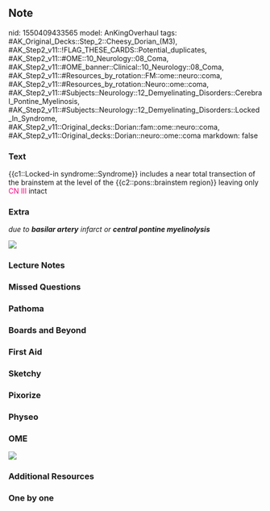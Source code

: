 ## Note
nid: 1550409433565
model: AnKingOverhaul
tags: #AK_Original_Decks::Step_2::Cheesy_Dorian_(M3), #AK_Step2_v11::!FLAG_THESE_CARDS::Potential_duplicates, #AK_Step2_v11::#OME::10_Neurology::08_Coma, #AK_Step2_v11::#OME_banner::Clinical::10_Neurology::08_Coma, #AK_Step2_v11::#Resources_by_rotation::FM::ome::neuro::coma, #AK_Step2_v11::#Resources_by_rotation::Neuro::ome::coma, #AK_Step2_v11::#Subjects::Neurology::12_Demyelinating_Disorders::Cerebral_Pontine_Myelinosis, #AK_Step2_v11::#Subjects::Neurology::12_Demyelinating_Disorders::Locked_In_Syndrome, #AK_Step2_v11::Original_decks::Dorian::fam::ome::neuro::coma, #AK_Step2_v11::Original_decks::Dorian::neuro::ome::coma
markdown: false

### Text
{{c1::Locked-in syndrome::Syndrome}} includes a near total
transection of the brainstem at the level of the
{{c2::pons::brainstem region}} leaving only <font color=
"#FC0280">CN III</font> intact

### Extra
<i>due to <b>basilar artery</b> infarct or <b>central pontine
myelinolysis</b></i>
<div>
  <i><img src="paste-9249972281147393.jpg"></i>
</div>

### Lecture Notes


### Missed Questions


### Pathoma


### Boards and Beyond


### First Aid


### Sketchy


### Pixorize


### Physeo


### OME
<div class="ome-widget">
  <a href=
  "https://onlinemeded.org/spa/neurology/coma/acquire?ref=anki"><img src="_OME_AnkiFlashcards_Lesson_6.png"></a>
</div>

### Additional Resources


### One by one

